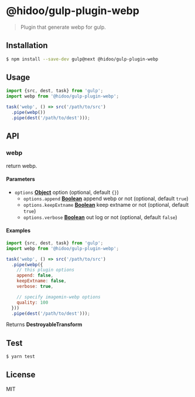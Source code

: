 # @hidoo/gulp-plugin-webp

> Plugin that generate webp for gulp.

## Installation

```sh
$ npm install --save-dev gulp@next @hidoo/gulp-plugin-webp
```

## Usage

```js
import {src, dest, task} from 'gulp';
import webp from '@hidoo/gulp-plugin-webp';

task('webp', () => src('/path/to/src')
  .pipe(webp())
  .pipe(dest('/path/to/dest')));
```

## API

<!-- Generated by documentation.js. Update this documentation by updating the source code. -->

### webp

return webp.

#### Parameters

-   `options` **[Object](https://developer.mozilla.org/docs/Web/JavaScript/Reference/Global_Objects/Object)** option (optional, default `{}`)
    -   `options.append` **[Boolean](https://developer.mozilla.org/docs/Web/JavaScript/Reference/Global_Objects/Boolean)** append webp or not (optional, default `true`)
    -   `options.keepExtname` **[Boolean](https://developer.mozilla.org/docs/Web/JavaScript/Reference/Global_Objects/Boolean)** keep extname or not (optional, default `true`)
    -   `options.verbose` **[Boolean](https://developer.mozilla.org/docs/Web/JavaScript/Reference/Global_Objects/Boolean)** out log or not (optional, default `false`)

#### Examples

```javascript
import {src, dest, task} from 'gulp';
import webp from '@hidoo/gulp-plugin-webp';

task('webp', () => src('/path/to/src')
  .pipe(webp({
    // this plugin options
    append: false,
    keepExtname: false,
    verbose: true,

    // specify imagemin-webp options
    quality: 100
  }))
  .pipe(dest('/path/to/dest')));
```

Returns **DestroyableTransform** 

## Test

```sh
$ yarn test
```

## License

MIT
